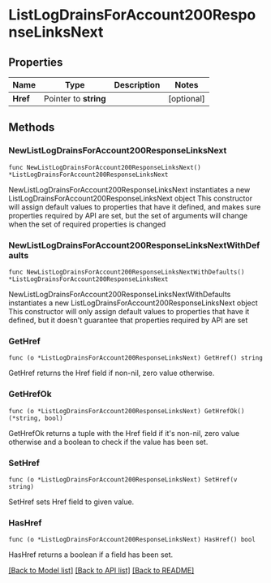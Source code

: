 # ListLogDrainsForAccount200ResponseLinksNext

## Properties

Name | Type | Description | Notes
------------ | ------------- | ------------- | -------------
**Href** | Pointer to **string** |  | [optional] 

## Methods

### NewListLogDrainsForAccount200ResponseLinksNext

`func NewListLogDrainsForAccount200ResponseLinksNext() *ListLogDrainsForAccount200ResponseLinksNext`

NewListLogDrainsForAccount200ResponseLinksNext instantiates a new ListLogDrainsForAccount200ResponseLinksNext object
This constructor will assign default values to properties that have it defined,
and makes sure properties required by API are set, but the set of arguments
will change when the set of required properties is changed

### NewListLogDrainsForAccount200ResponseLinksNextWithDefaults

`func NewListLogDrainsForAccount200ResponseLinksNextWithDefaults() *ListLogDrainsForAccount200ResponseLinksNext`

NewListLogDrainsForAccount200ResponseLinksNextWithDefaults instantiates a new ListLogDrainsForAccount200ResponseLinksNext object
This constructor will only assign default values to properties that have it defined,
but it doesn't guarantee that properties required by API are set

### GetHref

`func (o *ListLogDrainsForAccount200ResponseLinksNext) GetHref() string`

GetHref returns the Href field if non-nil, zero value otherwise.

### GetHrefOk

`func (o *ListLogDrainsForAccount200ResponseLinksNext) GetHrefOk() (*string, bool)`

GetHrefOk returns a tuple with the Href field if it's non-nil, zero value otherwise
and a boolean to check if the value has been set.

### SetHref

`func (o *ListLogDrainsForAccount200ResponseLinksNext) SetHref(v string)`

SetHref sets Href field to given value.

### HasHref

`func (o *ListLogDrainsForAccount200ResponseLinksNext) HasHref() bool`

HasHref returns a boolean if a field has been set.


[[Back to Model list]](../README.md#documentation-for-models) [[Back to API list]](../README.md#documentation-for-api-endpoints) [[Back to README]](../README.md)


